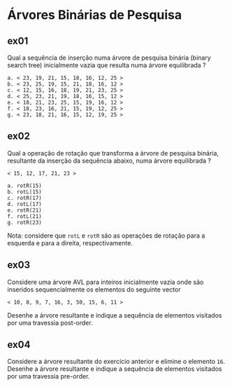 # Árvores Binárias de Pesquisa

## ex01

Qual a sequência de inserção numa árvore de pesquisa binária (binary search tree) inicialmente vazia que resulta numa árvore equilibrada ?

    a. < 23, 19, 21, 15, 18, 16, 12, 25 >
    b. < 23, 25, 19, 15, 21, 18, 16, 12 >
    c. < 12, 15, 16, 18, 19, 21, 23, 25 >
    d. < 25, 23, 21, 19, 18, 16, 15, 12 >
    e. < 18, 21, 23, 25, 15, 19, 16, 12 >
    f. < 18, 23, 16, 21, 15, 19, 12, 25 >
    g. < 23, 18, 21, 16, 15, 12, 19, 25 >

## ex02

Qual a operação de rotação que transforma a árvore de pesquisa binária, resultante da inserção da sequência abaixo, numa árvore equilibrada ?

    < 15, 12, 17, 21, 23 >

    a. rotR(15)
    b. rotL(15)
    c. rotR(17)
    d. rotL(17)
    e. rotR(21)
    f. rotL(21)
    g. rotR(23)

Nota: considere que `rotL` e `rotR` são as operações de rotação para a esquerda e para a direita, respectivamente.

## ex03

Considere uma árvore AVL para inteiros inicialmente vazia onde são inseridos sequencialmente os elementos do seguinte vector

    < 10, 8, 9, 7, 16, 3, 50, 15, 6, 11 >

Desenhe a árvore resultante e indique a sequência de elementos visitados por uma travessia post-order.

## ex04

Considere a árvore resultante do exercício anterior e elimine o elemento `16`. Desenhe a árvore resultante e indique a sequência de elementos visitados por uma travessia pre-order.
